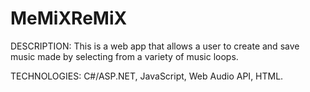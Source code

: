 # MeMiXReMiX

DESCRIPTION: This is a web app that allows a user to create and save music made by selecting from a variety of music loops.

TECHNOLOGIES: C#/ASP.NET, JavaScript, Web Audio API, HTML.
